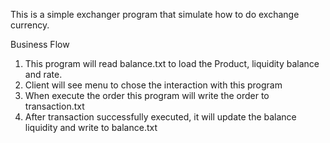 This is a simple exchanger program that simulate how to do exchange currency.

Business Flow 
1. This program will read balance.txt to load the Product, liquidity balance and rate.
2. Client will see menu to chose the interaction with this program
3. When execute the order this program will write the order to transaction.txt
4. After transaction successfully executed, it will update the balance liquidity and write to balance.txt

